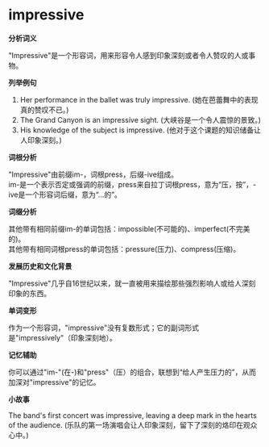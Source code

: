 # impressive

**分析词义**

  

"Impressive"是一个形容词，用来形容令人感到印象深刻或者令人赞叹的人或事物。

  

**列举例句**

  

1.  Her performance in the ballet was truly impressive. (她在芭蕾舞中的表现真的赞叹不已。)
2.  The Grand Canyon is an impressive sight. (大峡谷是一个令人震惊的景致。)
3.  His knowledge of the subject is impressive. (他对于这个课题的知识储备让人印象深刻。)

  

**词根分析**

  

"Impressive"由前缀im-，词根press，后缀-ive组成。  
im-是一个表示否定或强调的前缀，press来自拉丁词根press，意为“压，按”，-ive是一个形容词后缀，意为“…的”。

  

**词缀分析**

  

其他带有相同前缀im-的单词包括：impossible(不可能的)、imperfect(不完美的)。  
其他带有相同词根press的单词包括：pressure(压力)、compress(压缩)。

  

**发展历史和文化背景**

  

"Impressive"几乎自16世纪以来，就一直被用来描绘那些强烈影响人或给人深刻印象的东西。

  

**单词变形**

  

作为一个形容词，"impressive"没有复数形式；它的副词形式是"impressively"（印象深刻地）。

  

**记忆辅助**

  

你可以通过"im-"(在-)和"press"（压）的组合，联想到“给人产生压力的”，从而加深对"impressive"的记忆。

  

**小故事**

  

The band's first concert was impressive, leaving a deep mark in the hearts of the audience. (乐队的第一场演唱会让人印象深刻，留下了深刻的烙印在观众心中。)
